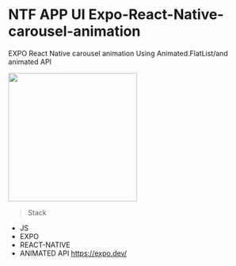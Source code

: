 # NTF APP UI  Expo-React-Native-carousel-animation
 EXPO React Native carousel animation Using Animated.FlatList/and animated API

<img src="https://github.com/soufianfallah/NFT-APP-UI-expo-react-native-carousel-animation/blob/main/assets/nft.gif" width="260">

>Stack
- JS
- EXPO
- REACT-NATIVE                                 
- ANIMATED API
https://expo.dev/
